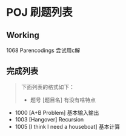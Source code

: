 # POJ 刷题列表

## Working

1068 Parencodings 尝试用c解

## 完成列表

> 下面列表的格式如下：
>
> - 题号 [题目名] 有没有啥特点

- 1000 [A+B Problem] 基本输入输出
- 1003 [Hangover] Recursion
- 1005 [I think I need a houseboat] 基本计算